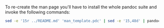 To re-create the man page you'll have to install the whole pandoc suite and invoke the following commands:

```bash
sed -e '15r ../README.md' 'man_template.pdc' | sed -e '15,48d' | pandoc -s -S -f markdown -t man - -o pinkybar.1
```
